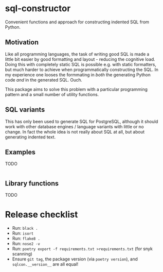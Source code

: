# sql-constructor

Convenient functions and approach for constructing indented SQL from Python.

## Motivation

Like all programming languages, the task of writing good SQL is made a little
bit easier by good formatting and layout - reducing the cognitive load. Doing
this with completely static SQL is possible e.g. with static formatters, but
much harder to achieve when programmatically constructing the SQL. In my
experience one looses the formmating in *both* the generating Python code *and*
in the generated SQL. Ouch.

This package aims to solve this problem with a particular programming pattern
and a small number of utility functions.

## SQL variants

This has only been used to generate SQL for PostgreSQL, although it should work
with other database engines / language variants with little or no change. In
fact the whole idea is not really about SQL at all, but about generating
indented text.

## Examples

TODO

```
```

## Library functions

TODO


# Release checklist

* Run: `black .`
* Run: `isort`
* Run: `flake8 .`
* Run: `nose2 -v`
* Run: `poetry export -f requirements.txt >requirements.txt` (for snyk scanning)
* Ensure `git tag`, the package version (via `poetry version`), and `sqlcon.__version__` are all equal!